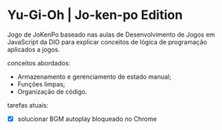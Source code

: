 # Yu-Gi-Oh | Jo-ken-po Edition

Jogo de JoKenPo baseado nas aulas de Desenvolvimento de Jogos em JavaScript da DIO para explicar conceitos de lógica de programação aplicados a jogos.

conceitos abordados:

- Armazenamento e gerenciamento de estado manual;
- Funções limpas;
- Organização de código.

tarefas atuais:

- [x] solucionar BGM autoplay bloqueado no Chrome